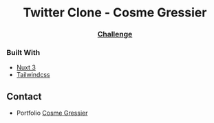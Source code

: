 <h1 align="center">Twitter Clone - Cosme Gressier</h1>

<div align="center">
  <h3>
    <a href="https://devchallenges.io/challenges/rleoQc34THclWx1cFFKH">
      Challenge
    </a>
  </h3>
</div>

### Built With

- [Nuxt 3](https://v3.nuxtjs.org)
- [Tailwindcss](https://tailwindcss.com/)

## Contact

- Portfolio [Cosme Gressier](https://www.cosme-gressier.fr)
